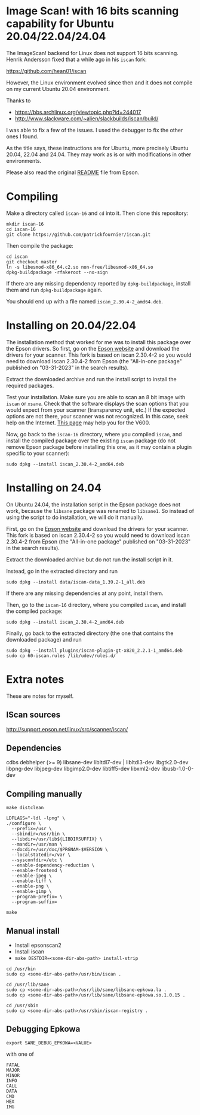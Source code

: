 Image Scan! with 16 bits scanning capability for Ubuntu 20.04/22.04/24.04
=========================================================================

The ImageScan! backend for Linux does not support 16 bits scanning.
Henrik Andersson fixed that a while ago in his `iscan` fork:

https://github.com/hean01/iscan

However, the Linux environment evolved since then and it does
not compile on my current Ubuntu 20.04 environment.

Thanks to

- https://bbs.archlinux.org/viewtopic.php?id=244017
- http://www.slackware.com/~alien/slackbuilds/iscan/build/

I was able to fix a few of the issues. I used the debugger to fix
the other ones I found.

As the title says, these instructions are for Ubuntu, more precisely
Ubuntu 20.04, 22.04 and 24.04. They may work as is or with modifications in other
environments.

Please also read the original [README](README) file from Epson.

Compiling
=========

Make a directory called `iscan-16` and `cd` into it. Then clone this repository:

```
mkdir iscan-16
cd iscan-16
git clone https://github.com/patrickfournier/iscan.git
```

Then compile the package:

```
cd iscan
git checkout master
ln -s libesmod-x86_64.c2.so non-free/libesmod-x86_64.so
dpkg-buildpackage -rfakeroot --no-sign
```

If there are any missing dependency reported by `dpkg-buildpackage`, install them
and run `dpkg-buildpackage` again.

You should end up with a file named `iscan_2.30.4-2_amd64.deb`.


Installing on 20.04/22.04
=========================

The installation method that worked for me was to install this package
over the Epson drivers. So first, go on the
[Epson website](https://download.ebz.epson.net/dsc/search/01/search/searchModule)
and download the drivers for your scanner. This fork is based on
iscan 2.30.4-2 so you would need to download iscan 2.30.4-2 from Epson (the
"All-in-one package" published on "03-31-2023" in the search results).

Extract the downloaded archive and run the install script to install the
required packages.

Test your installation. Make sure you are able to scan an 8 bit image
with `iscan` or `xsane`. Check that the software displays the scan
options that you would expect from your scanner (transparency unit, etc.)
If the expected options are not there, your scanner was not recognized.
In this case, seek help on the Internet.
[This page](https://nzeid.net/linux-sane-epson-perfection-v600-photo-scanner-setup)
may help you for the V600.

Now, go back to the `iscan-16` directory, where you compiled `iscan`,
and install the compiled package over the existing `iscan` package (do not remove Epson
package before installing this one, as it may contain a plugin specific to your scanner):

`sudo dpkg --install iscan_2.30.4-2_amd64.deb`

Installing on 24.04
===================

On Ubuntu 24.04, the installation script in the Epson package does not work,
because the `libsane` package was renamed to `libsane1`. So instead of using the script
to do installation, we will do it manually.

First, go on the
[Epson website](https://download.ebz.epson.net/dsc/search/01/search/searchModule)
and download the drivers for your scanner. This fork is based on
iscan 2.30.4-2 so you would need to download iscan 2.30.4-2 from Epson (the
"All-in-one package" published on "03-31-2023" in the search results).

Extract the downloaded archive but do not run the install script in it.

Instead, go in the extracted directory and run

`sudo dpkg --install data/iscan-data_1.39.2-1_all.deb`

If there are any missing dependencies at any point, install them.

Then, go to the `iscan-16` directory, where you compiled `iscan`, and install
the compiled package:

`sudo dpkg --install iscan_2.30.4-2_amd64.deb`

Finally, go back to the extracted directory (the one that contains the downloaded
package) and run

```
sudo dpkg --install plugins/iscan-plugin-gt-x820_2.2.1-1_amd64.deb
sudo cp 60-iscan.rules /lib/udev/rules.d/
```


Extra notes
===========

These are notes for myself.

IScan sources
-------------

http://support.epson.net/linux/src/scanner/iscan/

Dependencies
------------

cdbs
debhelper (>= 9)
libsane-dev
libltdl7-dev | libltdl3-dev
libgtk2.0-dev
libpng-dev
libjpeg-dev
libgimp2.0-dev
libtiff5-dev
libxml2-dev
libusb-1.0-0-dev

Compiling manually
-----------------

```
make distclean

LDFLAGS="-ldl -lpng" \
./configure \
  --prefix=/usr \
  --sbindir=/usr/bin \
  --libdir=/usr/lib${LIBDIRSUFFIX} \
  --mandir=/usr/man \
  --docdir=/usr/doc/$PRGNAM-$VERSION \
  --localstatedir=/var \
  --sysconfdir=/etc \
  --enable-dependency-reduction \
  --enable-frontend \
  --enable-jpeg \
  --enable-tiff \
  --enable-png \
  --enable-gimp \
  --program-prefix= \
  --program-suffix=

make
```

Manual install
--------------

- Install epsonscan2
- Install iscan
- `make DESTDIR=<some-dir-abs-path> install-strip`

```
cd /usr/bin
sudo cp <some-dir-abs-path>/usr/bin/iscan .

cd /usr/lib/sane
sudo cp <some-dir-abs-path>/usr/lib/sane/libsane-epkowa.la .
sudo cp <some-dir-abs-path>/usr/lib/sane/libsane-epkowa.so.1.0.15 .

cd /usr/sbin
sudo cp <some-dir-abs-path>/usr/sbin/iscan-registry .
```

Debugging Epkowa
----------------

`export SANE_DEBUG_EPKOWA=<VALUE>`

with <VALUE> one of

```
FATAL
MAJOR
MINOR
INFO
CALL
DATA
CMD
HEX
IMG
```
